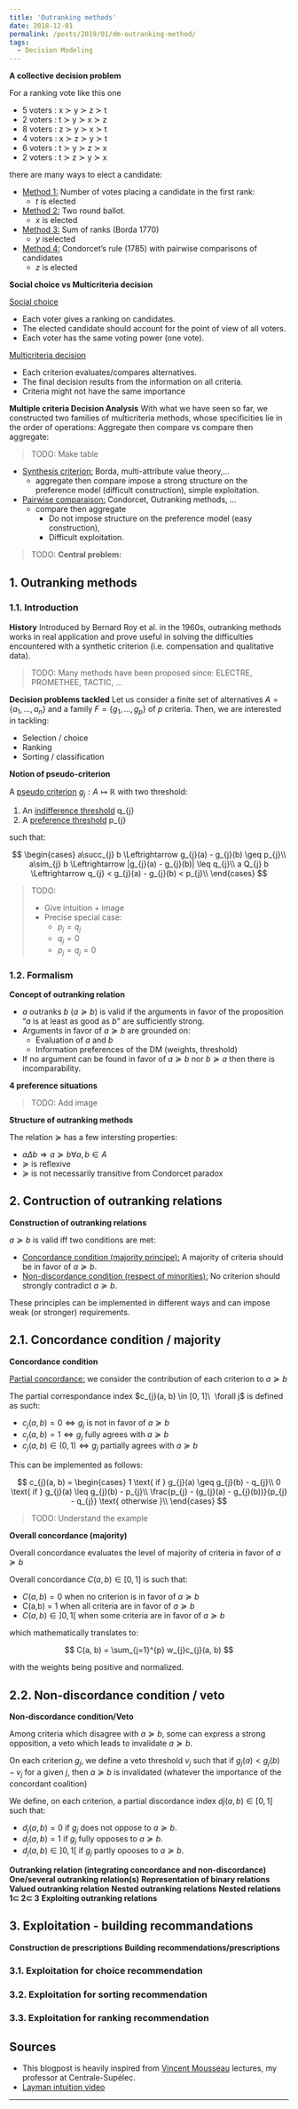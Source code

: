 ```yaml
---
title: 'Outranking methods'
date: 2018-12-01
permalink: /posts/2019/01/dm-outranking-method/
tags:
  - Decision Modeling
---
```


<b>A collective decision problem</b>

For a ranking vote like this one
- 5 voters : x ≻ y ≻ z ≻ t
- 2 voters : t ≻ y ≻ x ≻ z
- 8 voters : z ≻ y ≻ x ≻ t
- 4 voters : x ≻ z ≻ y ≻ t
- 6 voters : t ≻ y ≻ z ≻ x
- 2 voters : t ≻ z ≻ y ≻ x

there are many ways to elect a candidate:

- <u>Method 1:</u> Number of votes placing a candidate in the first rank:
    * $t$ is elected
- <u>Method 2:</u> Two round ballot.
    * $x$ is elected
- <u>Method 3:</u> Sum of ranks (Borda 1770)
    * $y$ iselected
- <u>Method 4:</u> Condorcet’s rule (1785) with pairwise comparisons of candidates
    * $z$ is elected

<b>Social choice vs Multicriteria decision</b>

<u>Social choice</u>
- Each voter gives a ranking on candidates.
- The elected candidate should account for the point of view of all voters.
- Each voter has the same voting power (one vote).

<u>Multicriteria decision</u>
- Each criterion evaluates/compares alternatives.
- The final decision results from the information on all criteria.
- Criteria might not have the same importance

<b>Multiple criteria Decision Analysis</b> With what we have seen so far, we constructed two families of multicriteria methods, whose specificities lie in the order of operations: Aggregate then compare vs compare then aggregate:

> TODO: Make table

- <u>Synthesis criterion:</u> Borda, multi-attribute value theory,...
    * aggregate then compare impose a strong structure on the preference model (difficult construction), simple exploitation.
- <u>Pairwise comparaison:</u> Condorcet, Outranking methods, ...
    * compare then aggregate
        * Do not impose structure on the preference model (easy construction),
        * Difficult exploitation.

> TODO: <b>Central problem:</b>

## 1. Outranking methods

### 1.1. Introduction

<b>History</b> Introduced by Bernard Roy et al. in the 1960s, outranking methods works in real application and prove useful in solving the difficulties encountered with a synthetic criterion (i.e. compensation and qualitative data).

> TODO: Many methods have been proposed since: ELECTRE, PROMETHEE, TACTIC, ...

<b>Decision problems tackled</b>
Let us consider a finite set of alternatives $A = \{ a_{1}, ..., a_{n} \}$ and a family $F = \{ g_{1}, ..., g_{p} \}$ of $p$ criteria. Then, we are interested in tackling:
- Selection / choice
- Ranking
- Sorting / classification

<b>Notion of pseudo-criterion</b>

A <u>pseudo criterion</u> $g_{j}:A \mapsto \mathbb{R}$ with two threshold:
1. An <u>indifference threshold</u> q_{j}
2. A <u>preference threshold</u> p_{j}

such that:

$$
\begin{cases}
a\succ_{j} b \Leftrightarrow g_{j}(a) - g_{j}(b) \geq p_{j}\\
a\sim_{j} b \Leftrightarrow |g_{j}(a) - g_{j}(b)| \leq q_{j}\\
a Q_{j} b \Leftrightarrow q_{j} < g_{j}(a) - g_{j}(b) < p_{j}\\
\end{cases}
$$

> TODO:
> - Give intuition + image
> - Precise special case:
>      * $p_{j} = q_{j}$
>      * $q_{j} = 0$
>      * $p_{j} = q_{j} = 0$


### 1.2. Formalism

<b>Concept of outranking relation</b>

- $a$ outranks $b$ ($a \succeq b$) is valid if the arguments in favor of the proposition “$a$ is at least as good as $b$” are sufficiently strong.
- Arguments in favor of $a\succeq b$ are grounded on:
    * Evaluation of $a$ and $b$
    * Information preferences of the DM (weights, threshold)
- If no argument can be found in favor of $a\succeq b$ nor $b \succeq a$ then there is incomparability.

<b>4 preference situations</b>

> TODO: Add image

<b>Structure of outranking methods</b>

The relation $\succeq$ has a few intersting properties:
- $a\Delta b \Rightarrow a \succeq b \forall a, b \in A$
- $\succeq$ is reflexive
- $\succeq$ is not necessarily transitive from Condorcet paradox

## 2. Contruction of outranking relations

<b>Construction of outranking relations</b>

$a \succeq b$ is valid iff two conditions are met:
- <u>Concordance condition (majority principe):</u> A majority of criteria should be in favor of $a \succeq  b$.
- <u>Non-discordance condition (respect of minorities):</u> No criterion should strongly contradict $a \succeq b$.

These principles can be implemented in different ways and can impose weak (or stronger) requirements.

## 2.1. Concordance condition / majority

<b>Concordance condition</b>

<u>Partial concordance:</u> we consider the contribution of each criterion to $a \succeq b$

The partial correspondance index $c_{j}(a, b) \in [0, 1]\  \forall j$ is defined as such:
- $c_{j}(a, b) = 0 \Leftrightarrow g_{j}$ is not in favor of $a \succeq b$
- $c_{j}(a, b) = 1 \Leftrightarrow g_{j}$ fully agrees with $a \succeq b$
- $c_{j}(a, b) \in (0, 1) \Leftrightarrow g_{j}$ partially agrees with $a \succeq b$

This can be implemented as follows:

$$ c_{j}(a, b) =
\begin{cases}
1 \text{ if } g_{j}(a) \geq g_{j}(b) - q_{j}\\
0 \text{ if } g_{j}(a) \leq g_{j}(b) - p_{j}\\
\frac{p_{j} - (g_{j}(a) - g_{j}(b))}{p_{j} - q_{j}} \text{ otherwise }\\
\end{cases}
$$

> TODO: Understand the example

<b>Overall concordance (majority)</b>

Overall concordance evaluates the level of majority of criteria in favor of $a \succeq b$

Overall concordance $C (a, b) \in [0, 1]$ is such that:
- $C(a,b) = 0$ when no criterion is in favor of $a \succeq b$
- C(a,b) = 1 when all criteria are in favor of $a \succeq b$
- $C (a, b) \in ]0, 1[$ when some criteria are in favor of $a \succeq b$

which mathematically translates to:

$$ C(a, b) = \sum_{j=1}^{p} w_{j}c_{j}(a, b) $$

with the weights being positive and normalized.

## 2.2. Non-discordance condition / veto

<b>Non-discordance condition/Veto</b>

Among criteria which disagree with $a \succeq b$, some can express a strong opposition, a veto which leads to invalidate $a \succeq b$.

On each criterion $g_{j}$, we define a veto threshold $v_{j}$ such that if $g_{j}(a)<g_{j}(b)−v_{j}$ for a given $j$, then $a \succeq b$ is invalidated (whatever the importance of the concordant coalition)

We define, on each criterion, a partial discordance index $dj (a, b) ∈ [0, 1]$ such that:
- $d_{j}(a,b) = 0$ if $g_{j}$ does not oppose to $a \succeq b$.
- $d_{j}(a,b) = 1$ if $g_{j}$ fully opposes to $a \succeq b$.
- $d_{j}(a,b)∈]0,1[$ if $g_{j}$ partly opooses to $a \succeq b$.

<b>Outranking relation (integrating concordance and non-discordance)</b>
<b>One/several outranking relation(s)</b>
<b>Representation of binary relations</b>
<b>Valued outranking relation</b>
<b>Nested outranking relations</b>
<b>Nested relations  1⊂ 2⊂ 3</b>
<b>Exploiting outranking relations</b>

## 3. Exploitation - building recommandations

<b>Construction de prescriptions</b>
<b>Building recommendations/prescriptions</b>

### 3.1. Exploitation for choice recommendation
### 3.2. Exploitation for sorting recommendation
### 3.3. Exploitation for ranking recommendation

## Sources
- This blogpost is heavily inspired from [Vincent Mousseau](https://www.researchgate.net/profile/Vincent_Mousseau) lectures, my professor at Centrale-Supélec.
- [Layman intuition video](https://www.youtube.com/watch?v=e3GFG0sXIig)

------

